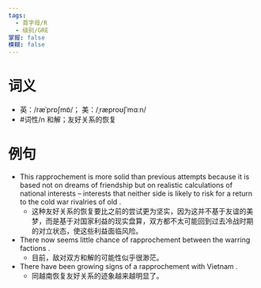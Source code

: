 ```yaml
---
tags:
  - 首字母/R
  - 级别/GRE
掌握: false
模糊: false
---
```

# 词义
- 英：/ræˈprɒʃmɒ̃/； 美：/ˌræproʊʃˈmɑːn/
- #词性/n  和解；友好关系的恢复
# 例句
- This rapprochement is more solid than previous attempts because it is based not on dreams of friendship but on realistic calculations of national interests – interests that neither side is likely to risk for a return to the cold war rivalries of old .
	- 这种友好关系的恢复要比之前的尝试更为坚实，因为这并不基于友谊的美梦，而是基于对国家利益的现实盘算，双方都不太可能回到过去冷战时期的对立状态，使这些利益面临风险。
- There now seems little chance of rapprochement between the warring factions .
	- 目前，敌对双方和解的可能性似乎很渺茫。
- There have been growing signs of a rapprochement with Vietnam .
	- 同越南恢复友好关系的迹象越来越明显了。
